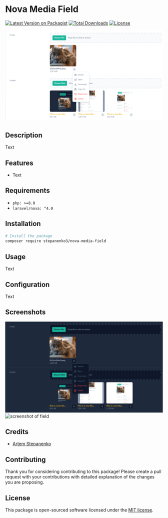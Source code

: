 # Nova Media Field

[![Latest Version on Packagist](https://img.shields.io/packagist/v/stepanenko3/nova-media-field.svg?style=flat-square)](https://packagist.org/packages/stepanenko3/nova-media-field)
[![Total Downloads](https://img.shields.io/packagist/dt/stepanenko3/nova-media-field.svg?style=flat-square)](https://packagist.org/packages/stepanenko3/nova-media-field)
[![License](https://poser.pugx.org/stepanenko3/nova-media-field/license)](https://packagist.org/packages/stepanenko3/nova-media-field)

![screenshot of field](screenshots/field.png)

## Description

Text

## Features

- Text

## Requirements

- `php: >=8.0`
- `laravel/nova: ^4.0`

## Installation

```bash
# Install the package
composer require stepanenko3/nova-media-field
```

## Usage

Text

## Configuration

Text

## Screenshots

![screenshot of field](screenshots/field-dark.png)
![screenshot of field](screenshots/field-mobile.png)

## Credits

- [Artem Stepanenko](https://github.com/stepanenko3)

## Contributing

Thank you for considering contributing to this package! Please create a pull request with your contributions with detailed explanation of the changes you are proposing.

## License

This package is open-sourced software licensed under the [MIT license](LICENSE.md).

